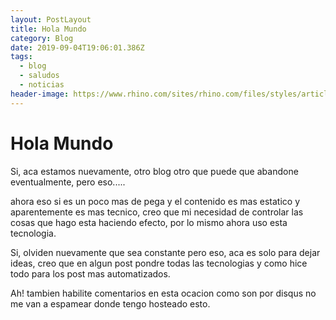 ```yaml
---
layout: PostLayout
title: Hola Mundo
category: Blog
date: 2019-09-04T19:06:01.386Z
tags:
  - blog
  - saludos
  - noticias
header-image: https://www.rhino.com/sites/rhino.com/files/styles/article_image/public/2017-10/whitesnakes-500.jpg
---
```

# Hola Mundo

Si, aca estamos nuevamente, otro blog otro que puede que abandone eventualmente, pero eso.....

ahora eso si es un poco mas de pega y el contenido es mas estatico y aparentemente es mas tecnico, creo que mi necesidad de controlar las cosas que hago esta haciendo efecto, por lo mismo ahora uso esta tecnologia.

Si, olviden nuevamente que sea constante pero eso, aca es solo para dejar ideas, creo que en algun post pondre todas las tecnologias y como hice todo para los post mas automatizados.

Ah! tambien habilite comentarios en esta ocacion como son por disqus no me van a espamear donde tengo hosteado esto.
